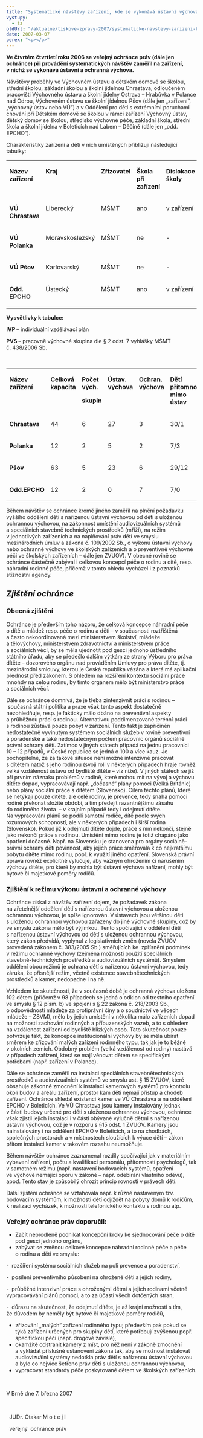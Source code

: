 ```yaml
---
title: "Systematické návštěvy zařízení, kde se vykonává ústavní výchova a ochranná výchova"
vystupy:
  - tz
oldUrl: "/aktualne/tiskove-zpravy-2007/systematicke-navstevy-zarizeni-kde-se-vykonava-ustavni-vychova-a-ochranna-vychova"
date: 2007-03-07
perex: "<p></p>"
---
```


<!-- imported from the old website -->

<p><b>Ve čtvrtém čtvrtletí roku 2006 se veřejný ochránce práv (dále jen ochránce) při provádění systematických návštěv zaměřil na zařízení, v nichž se vykonává ústavní a ochranná výchova.</b></p><p>Návštěvy proběhly ve Výchovném ústavu a dětském domově se školou, střední školou, základní školou a školní jídelnou Chrastava, odloučeném pracovišti Výchovného ústavu a školní jídelny Ostrava – Hrabůvka v Polance nad Odrou, Výchovném ústavu se školní jídelnou Pšov (dále jen „zařízení“, „výchovný ústav nebo VÚ“) a v Oddělení pro děti s extrémními poruchami chování při Dětském domově se školou v rámci zařízení Výchovný ústav, dětský domov se školou, středisko výchovné péče, základní škola, střední škola a školní jídelna v Boleticích nad Labem – Děčíně (dále jen „odd. EPCHO“).</p><p>Charakteristiky zařízení a dětí v nich umístěných přibližují následující tabulky:</p><p><table><tbody><tr><td valign="top" width="121"><p><b>Název zařízení</b><p></p></p><p></p></td><td valign="top" width="98"><p><b>Kraj</b><p></p></p><p></p></td><td valign="top" width="120"><p><b>Zřizovatel</b><p></p></p><p></p></td><td valign="top" width="84"><p><b>Škola při zařízení</b><p></p></p><p></p></td><td valign="top" width="84"><p><b>Dislokace školy</b><p></p></p><p></p></td><td valign="top" width="79"><p><b>Typ školy</b><p></p></p><p></p></td></tr><tr><td valign="top" width="121"><p><b>VÚ Chrastava</b><p></p></p><p></p></td><td valign="top" width="98"><p>Liberecký</p><p></p><p></p></td><td valign="top" width="120"><p>MŠMT</p><p></p><p></p></td><td valign="top" width="84"><p>ano</p><p></p><p></p></td><td valign="top" width="84"><p>v zařízení</p><p></p><p></p></td><td valign="top" width="79"><p>ZŠ, SŠ</p><p></p><p></p></td></tr><tr><td valign="top" width="121"><p><b>VÚ Polanka</b><p></p></p><p></p></td><td valign="top" width="98"><p>Moravskoslezský</p><p></p><p></p></td><td valign="top" width="120"><p>MŠMT</p><p></p><p></p></td><td valign="top" width="84"><p>ne</p><p></p><p></p></td><td valign="top" width="84"><p>-</p><p></p><p></p></td><td valign="top" width="79"><p>IVP</p><p></p><p></p></td></tr><tr><td valign="top" width="121"><p><b>VÚ Pšov</b><p></p></p><p></p></td><td valign="top" width="98"><p>Karlovarský</p><p></p><p></p></td><td valign="top" width="120"><p>MŠMT</p><p></p><p></p></td><td valign="top" width="84"><p>ne</p><p></p><p></p></td><td valign="top" width="84"><p>-</p><p></p><p></p></td><td valign="top" width="79"><p>PVS</p><p></p><p></p></td></tr><tr><td valign="top" width="121"><p><b>Odd. EPCHO</b><p></p></p><p></p></td><td valign="top" width="98"><p>Ústecký</p><p></p><p></p></td><td valign="top" width="120"><p>MŠMT</p><p></p><p></p></td><td valign="top" width="84"><p>ano</p><p></p><p></p></td><td valign="top" width="84"><p>v zařízení</p><p></p><p></p></td><td valign="top" width="79"><p>ZŠ</p><p></p><p></p></td></tr></tbody></table></p><p><b>Vysvětlivky k tabulce:</b><p></p><p><b>IVP </b>– individuální vzdělávací plán</p><p></p><p></p><p><b>PVS </b>– pracovně výchovné skupina dle § 2 odst. 7 vyhlášky MŠMT č. 438/2006 Sb.</p><p></p><p></p><p></p><p> </p><p></p><p><table><tbody><tr><td valign="top" width="85"><p><b>Název zařízení</b><p></p></p><p></p></td><td valign="top" width="68"><p><b>Celková kapacita</b><p></p></p><p></p></td><td valign="top" width="88"><p><b>Počet vých.</b><p></p><p><b>skupin</b><p></p></p><p></p></p><p></p></td><td valign="top" width="67"><p><b>Ústav. výchova</b><p></p></p><p></p></td><td valign="top" width="66"><p><b>Ochran. výchova</b><p></p></p><p></p></td><td valign="top" width="107"><p><b>Dětí přítomno/ mimo ústav</b><p></p></p><p></p></td><td valign="top" width="52"><p><b>Na útěku</b><p></p></p><p></p></td><td valign="top" width="73"><p><b>Počet</b><p></p><p><b>ped.prac.</b><p></p></p><p></p></p><p></p></td></tr><tr><td valign="top" width="85"><p><b>Chrastava</b><p></p></p><p></p></td><td valign="top" width="68"><p>44</p><p></p><p></p></td><td valign="top" width="88"><p>6</p><p></p><p></p></td><td valign="top" width="67"><p>27</p><p></p><p></p></td><td valign="top" width="66"><p>3</p><p></p><p></p></td><td valign="top" width="107"><p>30/1</p><p></p><p></p></td><td valign="top" width="52"><p>7</p><p></p><p></p></td><td valign="top" width="73"><p>30</p><p></p><p></p></td></tr><tr><td valign="top" width="85"><p><b>Polanka</b><p></p></p><p></p></td><td valign="top" width="68"><p>12</p><p></p><p></p></td><td valign="top" width="88"><p>2</p><p></p><p></p></td><td valign="top" width="67"><p>5</p><p></p><p></p></td><td valign="top" width="66"><p>2</p><p></p><p></p></td><td valign="top" width="107"><p>7/3</p><p></p><p></p></td><td valign="top" width="52"><p>2</p><p></p><p></p></td><td valign="top" width="73"><p>19</p><p></p><p></p></td></tr><tr><td valign="top" width="85"><p><b>Pšov</b><p></p></p><p></p></td><td valign="top" width="68"><p>63</p><p></p><p></p></td><td valign="top" width="88"><p>5</p><p></p><p></p></td><td valign="top" width="67"><p>23</p><p></p><p></p></td><td valign="top" width="66"><p>6</p><p></p><p></p></td><td valign="top" width="107"><p>29/12</p><p></p><p></p></td><td valign="top" width="52"><p>22</p><p></p><p></p></td><td valign="top" width="73"><p>36</p><p></p><p></p></td></tr><tr><td valign="top" width="85"><p><b>Odd.EPCHO</b><p></p></p><p></p></td><td valign="top" width="68"><p>12</p><p></p><p></p></td><td valign="top" width="88"><p>2</p><p></p><p></p></td><td valign="top" width="67"><p>0</p><p></p><p></p></td><td valign="top" width="66"><p>7</p><p></p><p></p></td><td valign="top" width="107"><p>7/0</p><p></p><p></p></td><td valign="top" width="52"><p>0</p><p></p><p></p></td><td valign="top" width="73"><p>32</p><p></p><p></p></td></tr></tbody></table></p><p>Během návštěv se ochránce kromě jiného zaměřil na plnění požadavku vyššího oddělení dětí s nařízenou ústavní výchovou od dětí s uloženou ochrannou výchovou, na zákonnost umístění audiovizuálních systémů a speciálních stavebně technických prostředků (mříží), na režim v jednotlivých zařízeních a na naplňování práv dětí ve smyslu mezinárodních úmluv a zákona č. 109/2002 Sb., o výkonu ústavní výchovy nebo ochranné výchovy ve školských zařízeních a o preventivně výchovné péči ve školských zařízeních – dále jen ZVUOV). V obecné rovině se ochránce částečně zabýval i celkovou koncepcí péče o rodinu a dítě, resp. náhradní rodinné péče, přičemž v tomto ohledu vycházel i z poznatků stížnostní agendy.</p><h2><em><strong>Zjištění ochránce</strong></em></h2><h3><strong>Obecná zjištění</strong></h3><p>Ochránce je především toho názoru, že celková koncepce náhradní péče o dítě a mládež resp. péče o rodinu a děti – v současnosti roztříštěná a často nekoordinovaná mezi ministerstvem školství, mládeže a tělovýchovy, ministerstvem zdravotnictví a ministerstvem práce a sociálních věcí, by se měla ujednotit pod gesci jednoho ústředního státního úřadu, aby se předešlo dalším výtkám ze strany Výboru pro práva dítěte – dozorového orgánu nad prováděním Úmluvy pro práva dítěte, tj. mezinárodní smlouvy, kterou je Česká republika vázána a která má aplikační přednost před zákonem. S ohledem na rozšíření kontextu sociální práce mnohdy na celou rodinu, by tímto orgánem mělo být ministerstvo práce a sociálních věcí.</p><p>Dále se ochránce domnívá, že je třeba zintenzivnit práci s rodinou – současná státní politika a praxe však tento aspekt dostatečně nezohledňuje, resp. je fakticky málo dbáno na preventivní aspekty a průběžnou práci s rodinou. Alternativou poddimenzované terénní práci s rodinou zůstává pouze pobyt v zařízení. Tento fakt je zapříčiněn nedostatečně vyvinutým systémem sociálních služeb v rovině preventivní a poradenské a také nedostatečným počtem pracovnic orgánů sociálně právní ochrany dětí. Zatímco v jiných státech připadá na jednu pracovnici 10 – 12 případů, v České republice se jedná o 100 a více kauz. Je pochopitelné, že za takové situace není možné intenzivně pracovat s dítětem natož s jeho rodinou (svoji roli v některých případech hraje rovněž velká vzdálenost ústavu od bydliště dítěte – viz níže). V jiných státech se již při prvním náznaku problémů v rodině, které mohou mít na vývoj a výchovu dítěte dopad, vypracovávají např. „dočasné“ plány pomoci (Velká Británie) nebo plány sociální práce s dítětem (Slovensko). Cílem těchto plánů, které se netýkají pouze dítěte, ale celé rodiny, je prevence, tedy snaha pomoci rodině překonat složité období, a tím předejít razantnějšímu zásahu do rodinného života  – v krajním případě tedy i odejmutí dítěte. Na vypracování plánů se podílí samotní rodiče, dítě podle svých rozumových schopností, ale v některých případech i širší rodina (Slovensko). Pokud již k odejmutí dítěte dojde, práce s ním nekončí, stejně jako nekončí práce s rodinou. Umístění mimo rodinu je totiž chápáno jako opatření dočasné. Např. na Slovensku je stanovena pro orgány sociálně-právní ochrany dětí povinnost, aby jejich práce směřovala k co nejkratšímu pobytu dítěte mimo rodinu, popř. k využití jiného opatření. Slovenská právní úprava rovněž explicitně vylučuje, aby vážným ohrožením či narušením výchovy dítěte, pro které by mohla být ústavní výchova nařízení, mohly být bytové či majetkové poměry rodičů.<b></b><p></p><h3><strong>Zjištění k režimu výkonu ústavní a ochranné výchovy</strong></h3><p>Ochránce získal z návštěv zařízení dojem, že požadavek zákona na zřetelnější oddělení dětí s nařízenou ústavní výchovou a uloženou ochrannou výchovou, je spíše ignorován. V ústavech jsou většinou děti s uloženou ochrannou výchovou zařazeny do jiné výchovné skupiny, což by ve smyslu zákona mělo být výjimkou. Tento spočívající v oddělení dětí s nařízenou ústavní výchovou od dětí s uloženou ochrannou výchovou, který zákon předvídá, vyplynul z legislativních změn (novela ZVUOV provedená zákonem č. 383/2005 Sb.) směřujících ke  zpřísnění podmínek v režimu ochranné výchovy (zejména možnosti použití speciálních stavebně-technických prostředků a audiovizuálních systémů). Smyslem oddělení obou režimů je ochrana dětí s nařízenou ústavní výchovou, tedy záruka, že přísnější režim, včetně existence stavebnětechnických prostředků a kamer, nedopadne i na ně.</p><p>Vzhledem ke skutečnosti, že v současné době je ochranná výchova uložena 102 dětem (přičemž v 98 případech se jedná o odklon od trestního opatření ve smyslu § 12 písm. b) ve spojení s § 22 zákona č. 218/2003 Sb., o odpovědnosti mládeže za protiprávní činy a o soudnictví ve věcech mládeže – ZSVM), mělo by jejich umístění v několika málo zařízeních dopad na možnosti zachování rodinných a příbuzenských vazeb, a to s ohledem na vzdálenost zařízení od bydliště blízkých osob. Tato skutečnost pouze potvrzuje fakt, že koncepce institucionální výchovy by se měla ubírat směrem ke zřizování malých zařízení rodinného typu, tak jak je to běžné v okolních zemích. Obdobný problém (velká vzdálenost od rodiny) nastává v případech zařízení, která se mají věnovat dětem se specifickými potřebami (např. zařízení v Polance).</p><p>Dále se ochránce zaměřil na instalaci speciálních stavebnětechnických prostředků a audiovizuálních systémů ve smyslu ust. § 15 ZVUOV, které obsahuje zákonné zmocnění k instalaci kamerových systémů pro kontrolu okolí budov a areálu zařízení, prostor kam děti nemají přístup a chodeb zařízení. Ochránce shledal existenci kamer ve VÚ Chrastava a na oddělení EPCHO v Boleticích. Ve VÚ Chrastava jsou kamery instalovány jednak v části budovy určené pro děti s uloženou ochrannou výchovou, ochránce však zjistil jejich instalaci i v části obývané výlučně dětmi s nařízenou ústavní výchovou, což je v rozporu s §15 odst. 1 ZVUOV. Kamery jsou nainstalovány i na oddělení EPCHO v Boleticích, a to na chodbách, společných prostorách a v místnostech sloužících k výuce dětí – zákon přitom instalaci kamer v takovém rozsahu neumožňuje.</p><p>Během návštěv ochránce zaznamenal rozdíly spočívající jak v materiálním vybavení zařízení, počtu a kvalifikaci personálu, přítomností psychologů, tak v samotném režimu (např. nastavení bodovacích systémů, opatření ve výchově nemající oporu v zákoně – např. odebírání vlastního oděvu), apod. Tento stav je způsobilý ohrozit princip rovnosti v právech dětí.</p><p>Další zjištění ochránce se vztahovala např. k různě nastaveným tzv. bodovacím systémům, k možnosti dětí odjíždět na pobyty domů k rodičům, k realizaci vycházek, k možnosti telefonického kontaktu s rodinou atp.</p><h3><strong>Veřejný ochránce práv doporučil:</strong></h3><ul><li>Začít neprodleně podnikat koncepční kroky ke sjednocování péče o dítě pod gesci jednoho orgánu,</li><li>zabývat se změnou celkové koncepce náhradní rodinné péče a péče o rodinu a děti ve smyslu: </li></ul><p>-  rozšíření systému sociálních služeb na poli prevence a poradenství, </p><p>-  posílení preventivního působení na ohrožené děti a jejich rodiny,</p><p>-  průběžné intenzivní práce s ohroženými dětmi a jejich rodinami včetně vypracovávání plánů pomoci, a to za účasti všech dotčených stran,</p><p>-  důrazu na skutečnost, že odejmutí dítěte, je až krajní možností s tím, že důvodem by neměly být bytové či majetkové poměry rodičů,</p><ul><li>zřizování „malých“ zařízení rodinného typu; především pak pokud se týká zařízení určených pro skupiny dětí, které potřebují zvýšenou popř. specifickou péči (např. drogově závislé),</li><li>okamžitě odstranit kamery z míst, pro něž není v zákoně zmocnění a vykládat příslušné ustanovení zákona tak, aby se možnost instalovat audiovizuální systémy nedotkla práv dětí s nařízenou ústavní výchovou a bylo co nejvíce šetřeno práv dětí s uloženou ochrannou výchovou,</li><li>vypracovat standardy péče poskytované dětem ve školských zařízeních.</li></ul><p></p><p></p><p></p><p> </p><p></p><p>V Brně dne 7. března 2007 </p><p></p><p></p><p></p><p> </p><p></p><p>  JUDr. Otakar M o t e j l</p><p></p><p></p><p>  veřejný  ochránce práv </p><p></p><p></p></p><p></p></p><p></p>

